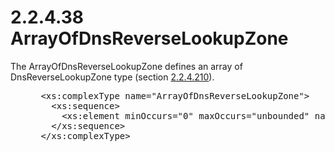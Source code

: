 <html dir="LTR" xmlns:mshelp="http://msdn.microsoft.com/mshelp" xmlns:ddue="http://ddue.schemas.microsoft.com/authoring/2003/5" xmlns:xlink="http://www.w3.org/1999/xlink" xmlns:tool="http://www.microsoft.com/tooltip">
 <body>
 <div id="header">
 <h1 class="heading">2.2.4.38 ArrayOfDnsReverseLookupZone</h1>
 </div>
 <div id="mainSection">
 <div id="mainBody">
 <div id="allHistory" class="saveHistory"></div>
 <div id="sectionSection0" class="section" name="collapseableSection">
 

<p>The ArrayOfDnsReverseLookupZone defines an array of
DnsReverseLookupZone type (section <a href="7dcab3de-7813-4945-8306-a90e99eebadd.md">2.2.4.210</a>).</p>

<dl>
<dd>
<div><pre> &lt;xs:complexType name=&quot;ArrayOfDnsReverseLookupZone&quot;&gt;
   &lt;xs:sequence&gt;
     &lt;xs:element minOccurs=&quot;0&quot; maxOccurs=&quot;unbounded&quot; name=&quot;DnsReverseLookupZone&quot; nillable=&quot;true&quot; type=&quot;ipam:DnsReverseLookupZone&quot; /&gt;
   &lt;/xs:sequence&gt;
 &lt;/xs:complexType&gt;
</pre></div>
</dd></dl>


 </div>
 </div>
 </div>
 </body>
</html>